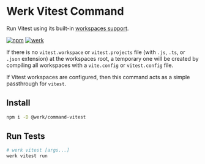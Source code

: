 # Werk Vitest Command

Run Vitest using its built-in [workspaces support](https://vitest.dev/guide/workspace.html).

[![npm](https://img.shields.io/npm/v/@werk/command-vitest?label=NPM)](https://www.npmjs.com/package/@werk/command-vitest)
[![werk](https://img.shields.io/npm/v/@werk/cli?label=Werk&color=purple)](https://www.npmjs.com/package/@werk/cli)

If there is no `vitest.workspace` or `vitest.projects` file (with `.js`, `.ts`, or `.json` extension) at the workspaces root, a temporary one will be created by compiling all workspaces with a `vite.config` or `vitest.config` file.

If Vitest workspaces are configured, then this command acts as a simple passthrough for `vitest`.

## Install

```sh
npm i -D @werk/command-vitest
```

## Run Tests

```sh
# werk vitest [args...]
werk vitest run
```
